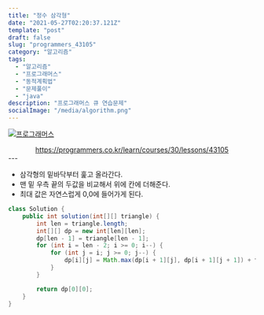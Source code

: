 ```yaml
---
title: "정수 삼각형"
date: "2021-05-27T02:20:37.121Z"
template: "post"
draft: false
slug: "programmers_43105"
category: "알고리즘"
tags:
  - "알고리즘"
  - "프로그래머스"
  - "동적계획법"
  - "문제풀이"
  - "java"
description: "프로그래머스 큐 연습문제"
socialImage: "/media/algorithm.png"
---
```

[![프로그래머스](https://programmers.co.kr/assets/bi-symbol-light-49a242793b7a8b540cfc3489b918e3bb2a6724f1641572c14c575265d7aeea38.png)](https://programmers.co.kr/learn/courses/30/lessons/43105)
<div style="text-align:center"><a href="https://programmers.co.kr/learn/courses/30/lessons/43105">https://programmers.co.kr/learn/courses/30/lessons/43105</a></div>
---

- 삼각형의 밑바닥부터 훑고 올라간다.
- 맨 밑 우측 끝의 두값을 비교해서 위에 칸에 더해준다.
- 최대 값은 자연스럽게 0,0에 들어가게 된다.


```java
class Solution {
    public int solution(int[][] triangle) {
        int len = triangle.length;
        int[][] dp = new int[len][len];
        dp[len - 1] = triangle[len - 1];
        for (int i = len - 2; i >= 0; i--) {
            for (int j = i; j >= 0; j--) {
                dp[i][j] = Math.max(dp[i + 1][j], dp[i + 1][j + 1]) + triangle[i][j];
            }
        }

        return dp[0][0];
    }
}
```